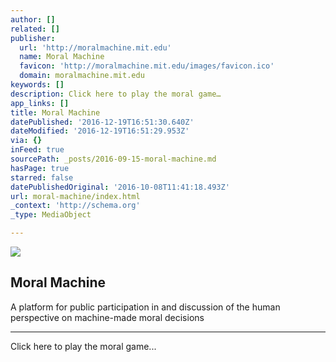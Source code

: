 ```yaml
---
author: []
related: []
publisher:
  url: 'http://moralmachine.mit.edu'
  name: Moral Machine
  favicon: 'http://moralmachine.mit.edu/images/favicon.ico'
  domain: moralmachine.mit.edu
keywords: []
description: Click here to play the moral game…
app_links: []
title: Moral Machine
datePublished: '2016-12-19T16:51:30.640Z'
dateModified: '2016-12-19T16:51:29.953Z'
via: {}
inFeed: true
sourcePath: _posts/2016-09-15-moral-machine.md
hasPage: true
starred: false
datePublishedOriginal: '2016-10-08T11:41:18.493Z'
url: moral-machine/index.html
_context: 'http://schema.org'
_type: MediaObject

---
```

<article style=""><img src="https://imgflo.herokuapp.com/graph/vahj1ThiexotieMo/d2df5b35f91111c7a9ab5518931a4e79/noop.jpg?input=http%3A%2F%2Fmoralmachine.mit.edu%2Fimages%2Fteaser.jpg" /><h1>Moral Machine</h1><p>A platform for public participation in and discussion of the human perspective on machine-made moral decisions</p></article>

---

Click here to play the moral game...